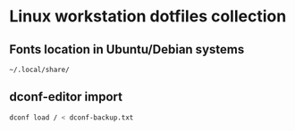 # Linux workstation dotfiles collection

## Fonts location in Ubuntu/Debian systems
    ~/.local/share/

## dconf-editor import
   ```bash
   dconf load / < dconf-backup.txt 
   ``` 
